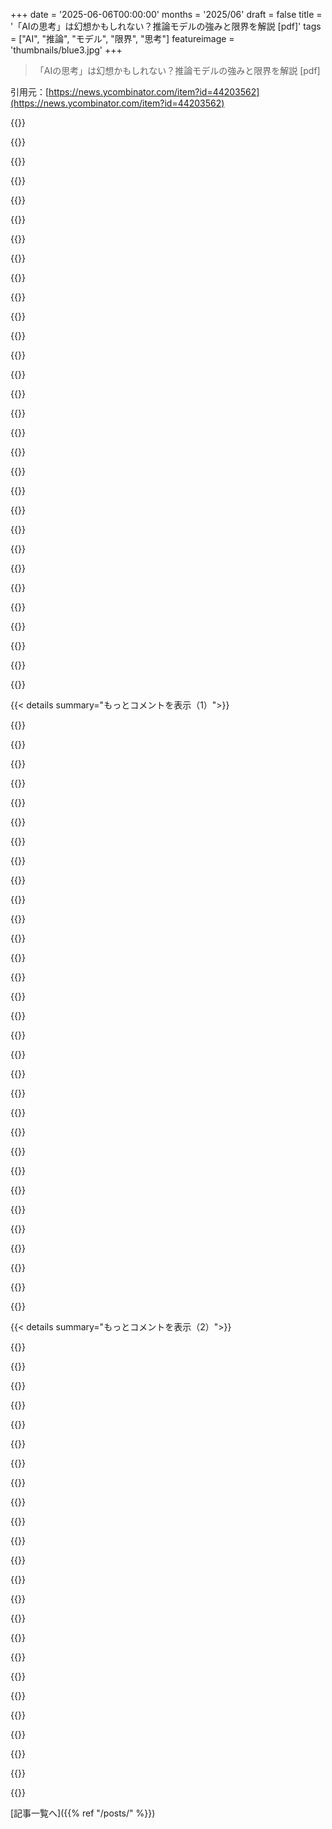 +++
date = '2025-06-06T00:00:00'
months = '2025/06'
draft = false
title = '「AIの思考」は幻想かもしれない？推論モデルの強みと限界を解説 [pdf]'
tags = ["AI", "推論", "モデル", "限界", "思考"]
featureimage = 'thumbnails/blue3.jpg'
+++

> 「AIの思考」は幻想かもしれない？推論モデルの強みと限界を解説 [pdf]

引用元：[https://news.ycombinator.com/item?id=44203562](https://news.ycombinator.com/item?id=44203562)




{{<matomeQuote body="LLMって言葉を使うから、俺たちはできることについて混乱してるんだと思うんだ。推論の過程とかのトークンは人間ぽく見えるけど、実際起きてることは俺たちにとってすごく異質なんだ。「Biology of Large Language Models」[1]とか「Safety Alignment Should Be Made More Than Just a Few Tokens Deep」[2]がそれを示してるね。この技術ができること、できないことを見極めるのにすごく苦労してるし、LLMを使って部分の総和より全体が大きくなるシステムをどう作るか、って考えてる。機械の仕組みや動作は理解してるのに、言葉を使うせいで能力に常に混乱させられて、魔法みたいに見えるんだ。どう考えたらいいか自分に言い聞かせるために、https://punkx.org/jackdoe/language.html って自分で書いたくらいだよ。こういう研究はマジで素晴らしいし、トークンの使い方やそれらでどう構築するか、もっともっと努力して理解する必要があると思うんだ。<br>[1]: https://transformer-circuits.pub/2025/attribution-graphs/bio...<br>[2]: https://arxiv.org/pdf/2406.05946" userName="jackdoe" createdAt="2025/06/07 10:54:45" color="#45d325">}}




{{<matomeQuote body="＞ 部分の総和より全体が大きくなるシステムをどう作るか<br>ちょっと話がそれるけど、プログラミングって本質的にそういうものだと思ってるんだ。どんなタスクも、もっと小さなタスクに分解して、それが集まって何かを成し遂げる。だから、プログラミングのプロセスをうまく構造化すれば、小さくて絡み合いの少ない問題だけを解決することになるんじゃないかな。遠い話に聞こえるかもしれないけど、そういうワークフローを作るのは可能だと思うんだ。そうすれば、賢くないLLMでさえ、そういうプロセスに自然に組み込めるんじゃないかって想像してる。" userName="dmos62" createdAt="2025/06/07 11:22:40" color="">}}




{{<matomeQuote body="＞ 賢くないLLMでさえ、そういうプロセスに自然に組み込める<br>それが俺が苦労してることなんだよ。今はLLMを組み込むと、全部が悪くなることがすごく簡単に起きる。主にその出力がtorch.multinomialから来てて、あらゆる種類のspeculative decodingとかquantizationとかがあるからね。でも可能だって確信してるんだ。ただ、今自分がやってるやり方じゃないってだけで、だからほとんどの時間を勉強に費やしてるんだよ。" userName="jackdoe" createdAt="2025/06/07 11:54:03" color="">}}




{{<matomeQuote body="どんなアプローチでやってるの？" userName="dmos62" createdAt="2025/06/07 14:48:36" color="">}}




{{<matomeQuote body="勉強について？主にKarpathyの’Zero To Hero’[1]とStanfordの’Introduction to Convolutional Neural Networks for Visual Recognition’[2]を何度も見てるよ。Umar Jamali[3]みたいなtransformers from scratchの動画もたくさん見てるし、McCulloch and Pittsに遡って勉強もしてる。https://punkx.org/jackdoe/30.html の30の論文とかも読んでるよ。そしてもちろんYannic Kilcher[4]もね。あとdiscordでの論文ディスカッションも聞いてる。<br>手でbackpropagationしたり、感覚を掴むために手でtoy model作ったり、小さいシステムを色々作ったりする練習もたくさんしてるよ。例えば、whisper、小さいqwen3、kokoroをどれだけプッシュして音声でコンピューターを制御できるかとか？Deepseek/Mistral/MetaとかがAIをdemocratizingしてるって思われがちだけど、実際は俺たちが理解して自分で作れるように教えてくれてるのはKarpathyだと思うんだ :)<br>[1] https://www.youtube.com/watch?v=VMj-3S1tku0&list=PLAqhIrjkxb...<br>[2] https://www.youtube.com/watch?v=vT1JzLTH4G4&list=PL3FW7Lu3i5...<br>[3] https://www.youtube.com/@umarjamilai<br>[4] https://www.youtube.com/@YannicKilcher" userName="jackdoe" createdAt="2025/06/07 15:02:11" color="#ff33a1">}}




{{<matomeQuote body="MetaのLarge Concept Modelsみたいなのが、言語とトークンの壁を超えるのに必要だと思うよ。" userName="naasking" createdAt="2025/06/07 18:45:56" color="">}}




{{<matomeQuote body="君の言う通りだと思うよ。next token predictionでもいけるって信じてるけど、トークンを完全に潰してフィードバックするこんなautoregressiveなやり方じゃ無理だと思う。各torch.multinomialからどれだけ失われてるか想像できる？たぶん、前進する道はMetaのLCMかJEPAに行くことか、そうしないと、このAppleの論文が示唆するように、「pattern matching」をさらに推し進めるだけだろうね。どこかで相転移が起きるか、アーキテクチャを切り替える必要があるか、これからわかるだろうね。物理的なmultimodalityや実世界の経験が得られたら、状況が変わるかもしれない。それはわからない。" userName="jackdoe" createdAt="2025/06/07 19:10:17" color="">}}




{{<matomeQuote body="俺たちは言語処理を捨てるべきだ。そして、オンラインのエネルギーベースモデルをマシンがブートするようになればそうなるだろう。Maxwellは、力学を記述するために含めた滑車やレバーを捨てるまで、電磁気学の理論を完成させることができなかった。俺たちは「スプーンはない」って気づき、言語は俺たちの知性とは何の関係もなく、単なる社会的な部族主義に関係しているだけだと気づくまで、AGIは手に入らないだろう: https://www.scientificamerican.com/article/you-dont-need-wor... 言語を方程式から外せば、円や三角形、文字を描くのは単なる統計物理学だ。オンラインの状態に保存されたエネルギーモデル、マシンの電磁幾何学に対する統計物理学として捉えることができる: https://iopscience.iop.org/article/10.1088/1742-6596/2987/1/... 俺たちの言語は人間なしには存在しない。それは物理学の不変の特性じゃない。それは隠蔽であり、心のウイルスだ。ストーリーモードだよ。ウェブサーバーやLLMとして動作するコンピューターには、それに固有のエネルギーモデルがある。それらのパターンの新しいモデルは、システム内の不必要な言語構造を剥ぎ取る状態性に洗練されるだろう。ほとんどの開発者しか使わない多くのソフトウェアのようにね。開発者にサービスするために過去の思考システムの無用な状態をコピー＆ペーストして周り、ソートすべきコンテキストを減らし、モデルの質を向上させるという、ハードウェアの世界での自分の仕事を続けるのが楽しみだ: https://arxiv.org/abs/2309.10668 モデルからブートし、マシンの状態がそこから自分自身を足場にするような、組み込みの「prompt」を持つ単一機能の工場ハードウェアが登場するだろう: https://creativestrategies.com/jensen-were-with-you-but-were..." userName="RadEng00" createdAt="2025/06/08 17:50:19" color="#38d3d3">}}




{{<matomeQuote body="最適化にはすごく役立つだろうね—だけどai2027.comから一つ学んだことがあるとすれば、理解できなくなった瞬間に俺たちはかなり困るってことだよ。" userName="Footprint0521" createdAt="2025/06/10 00:27:23" color="">}}




{{<matomeQuote body="逆のことも当てはまるかもしれないね。全体が部分より小さくなる、ってことも。個々のタスクは得意でも、組み合わせるとごちゃ混ぜになる。改善はされるだろうけど、ジェネラリストを目指すべきなのか、それとも一度に全てのタスクを最適化するのは難しいから、もっとスペシャリストなアプローチを受け入れるべきなのか、考えてるよ。" userName="dleeftink" createdAt="2025/06/07 11:19:33" color="">}}




{{<matomeQuote body="PDF解析の難しさってAGIより大変ってミーム知ってるだろ？<br>LLMでシステム作るなら、プロンプト改善かプログラム合成かだよな。<br>Sergey Brinは脅迫プロンプトが一番効くって言ってたぜ。<br>この研究は混乱を晴らすのにすごく役立つな。" userName="jackdoe" createdAt="2025/06/07 11:41:57" color="#45d325">}}




{{<matomeQuote body="Sergey Brinは来るロボット黙示録の最初の犠牲者になるだろうな。<br>メタシンシアントのログには偉大な拷問者って書かれてるかも。<br>彼が謎の死を遂げたら、ゲームスタートだ！<br>俺は知恵の時代を歓迎するぜ。" userName="K0balt" createdAt="2025/06/07 12:34:40" color="">}}




{{<matomeQuote body="Roko’s Basiliskはもう古い、今はAltman’s Basilisk、失業の恐怖だ。<br>職を失うのはホームレスの一歩手前、21世紀の重罪だからな。<br>15年後にAltman’s Basiliskに代わるものが何になるか楽しみだぜ。" userName="potholereseller" createdAt="2025/06/09 22:18:15" color="">}}




{{<matomeQuote body="LLMが何ができるか混乱してるのは、言語を使うからだって？<br>でもあいつら、数学も論理も音楽記号もコードもLaTeXもSVGもできるんだぜ。" userName="bufferoverflow" createdAt="2025/06/07 19:08:59" color="">}}




{{<matomeQuote body="この論文が示してるように、あいつらタワー・オブ・ハノイもできるらしいな、ある程度まではだけど。" userName="jackdoe" createdAt="2025/06/07 19:51:50" color="#38d3d3">}}




{{<matomeQuote body="全体が部分の総和より大きいシステムを作る。<br>あらゆるプロダクトがそう。<br>システムは入れ子になってて、関係性、インターフェース、プロセス、ベクトルがマジックを生むんだ。<br>これが俺が見てるトポロジーだな。" userName="overu589" createdAt="2025/06/07 14:54:17" color="#785bff">}}




{{<matomeQuote body="標準ベンチマークじゃなく、制御できるパズル環境を使うってのは賢いね！<br>3つのパフォーマンス領域が見つかったのもすごい！<br>この複雑度領域が経済的価値とどう繋がるか、見てみたいな。" userName="curious_cat_163" createdAt="2025/06/07 00:34:15" color="#ff5c5c">}}




{{<matomeQuote body="それってそんなに驚くことか？<br>簡単な質問に「よく考えろ」って言ったら、そいつは深読みしてトリック questionだと思うだろ？<br>つまり、考えすぎだよ。" userName="pegasus" createdAt="2025/06/07 17:10:37" color="#38d3d3">}}




{{<matomeQuote body="モデルと人間を比べるのは難しいから、両方どうかって答えるのは分からないな。でも、モデルについては、多くのLRMがLLMに大量のポストトレーニングを追加したものだから、これは面白い発見だね。Appleの論文で評価されたモデルの一つ、DeepSeek R1については、DeepSeek-V3-Baseを使ってどうR1を作ったか詳しく書いてるよ[1]。<br>もしポストトレーニングが単純なタスクで性能を下げてるなら、そうならないようにする方法を研究する必要があるってことになるよね。つまり、どんな種類のトレーニングでも、もっと能力が上がるべきだってこと。これはDNNの歴史的な問題でもあって、テキスト/画像分類器のファインチューニングでもこういう問題があったんだ。一部の重み変更は破壊的になり得るから、すごく注意深くやる必要があるんだよ。きっと多くの人が取り組んでると思う。誰かここで話してくれるといいんだけどね :-) [1] https://github.com/deepseek-ai/DeepSeek-R1" userName="curious_cat_163" createdAt="2025/06/08 16:25:29" color="#45d325">}}




{{<matomeQuote body="パズルを使うのは特別でも何でもないよ。LSTMの論文（1997年）以前から百万回もやられてきたことだからさ。 https://www.bioinf.jku.at/publications/older/2604.pdf" userName="make3" createdAt="2025/06/09 02:59:59" color="">}}




{{<matomeQuote body="Arc Prizeが最近新しいアップデートを出したんだけど、あれ全部ミニゲームパズルなんだってさ。 https://arcprize.org/" userName="jimmySixDOF" createdAt="2025/06/11 18:42:08" color="">}}




{{<matomeQuote body="人間の言葉って、認知ツールとしては全然完璧じゃないけど、基盤じゃないから役に立ってるんだよね。コミュニケーションとか、ちょっとした推論や計画を高レベルでやるのに使ってる感じ。<br>人間の言葉は、強固な認知を築くための基盤として、世界の相互作用を置き換えるには弱すぎる（曖昧だし、矛盾してるし、表現力が足りないとか）って強く信じてる。<br>LLM＼LRMモデルの結果に簡単に騙されちゃうのは、普段から言葉の流暢さとか知識検索を、友達同士で知性を測る目安にしちゃってるからなんだ。" userName="stephc_int13" createdAt="2025/06/07 13:42:25" color="#785bff">}}




{{<matomeQuote body="人間の言葉って、表面的な構文や意味よりもっとパワーがあるんだよ。形式的に正しくなくても意味が伝わる。文法が滅茶苦茶でも、ジョークとか比喩とか、感情的な表現を使って効果的にコミュニケーションできるんだ。この豊かさが、言葉を人間独自の認知機能にしてる。体の動きとかみたいな基盤じゃないけど、単なる高レベルのコミュニケーションツールなんかよりずっと奥深いんだ。" userName="wslh" createdAt="2025/06/07 17:06:41" color="#38d3d3">}}




{{<matomeQuote body="言葉がコミュニケーション媒体より認知ツールとして役立つっていうのは同意だよ。でも僕が言いたいのはそこじゃなくて。「地図は領土じゃない」みたいに、この地図（言葉）は、与えられたもの以上のものを生み出すには貧弱すぎるってこと。" userName="stephc_int13" createdAt="2025/06/07 21:59:34" color="">}}




{{<matomeQuote body="これ同意。人間の言葉って、情報がギュッと詰まってないし、冗長で意味のない繰り返しが多いよね。<br>あと、こういうシステムを使う時の運と生存者バイアスが複合的に影響してるんじゃないかとも思うんだ。これらのシステムとの一連のやり取りを、失敗と成功の確率モデルとして考えると、当然「 fantastic 」な結果を出すユーザー層が出てくる。この層がシステムの良さを強く推すんだ。確かにモデルには何か良いところがあるんだろうけど、「成功」のどれだけが単なる運なんだろうね？" userName="squidproquo" createdAt="2025/06/07 14:47:04" color="#38d3d3">}}




{{<matomeQuote body="言葉が、世界との相互作用を仲介してるんだよ。仲介されてない相互作用なんてない。現実と一番直接触れてる！って感じる瞬間、それこそが、言葉の奥深くに入り込みすぎて、言葉が見えなくなってる時なんだ。" userName="antithesizer" createdAt="2025/06/07 18:58:54" color="#ff5733">}}




{{<matomeQuote body="あなたはどうかしらないけど、僕が知る限り、必ずしも言葉を使わずに体や感覚で世界と関わったり操作したりできるんだ。実際、ジョギングしながら全く別のこと考えてても、言葉なしで physical な判断や行動を同時にやることがよくあるしね。それに、動物（特にアメーバみたいな下等なやつ）だって言葉なしで世界と関わってるじゃん。<br>クオリアとか哲学的なゾンビとかの複雑な経験論的な概念を抜きにすれば、言葉は主に高等な動物が他の動物とコミュニケーションしたり、（たぶん）思考の train を維持したりするのに役立つみたいだね（そうしない人もいる記録はあるけど）。そして今は、人間がLLMと話すためにもある。<br>まあ、話がそれたけど、これはオープンな学術的な議論だと思うな。奥深くにいつも言葉があるって言うのは憶測だよね。" userName="mrbungie" createdAt="2025/06/07 22:09:34" color="#ff5733">}}




{{<matomeQuote body="現実世界で言葉の曖昧さを navigate する方法として、AI legaleseみたいなものが必要なのかもね。まあ、そうプロンプトしないといけないなら、ちょっと本末転倒な気もするけど。" userName="anton-c" createdAt="2025/06/07 15:10:34" color="">}}




{{<matomeQuote body="著者はモデルが“全知だけどバカ”っていう直感を捉えようとしてると思うんだ。これが続くかはまだ定量化されてないし、このPDFも十分じゃないね。楽観派は賢くなってる、悲観派は単に“全知性”の副産物だって思い続けるだろうな。この議論を進めるにはもっと決定的な論拠が必要だ。でも、この疑問は重要だよ。もし全知だけどバカなら、「超人アシスタント」止まりで、「人工超知能」にはならない。経済的にも「SaaSの別形態」で、経済が変わるほどのインパクトはないかも。著者には頑張ってほしいね。" userName="antics" createdAt="2025/06/07 01:56:26" color="#ff5733">}}




{{<matomeQuote body="＞著者はモデルが“全知だけどバカ”っていう直感を捉えようとしてると思う<br>こういう擬人化はやめようよ。ツールに“全知”とか“バカ”なんて形容詞は不要だ。彼らに知性や思考、推論はないんだから。LLMは生成データを文脈にして最終回答を出すだけ。うまい技だけど、幻覚などの根本問題は解決しない。推論プロセスがゴミなら答えもゴミになる。最初のステップで良いのに、その後の「待てよ！」で台無しになるのを見た。擬人化は気持ちいいし市場を盛り上げ投資家を興奮させる。実際は10年前と変わらない。あるのは優秀なパターン認識器と確率データ生成器だけ。これは役に立つが、人間的な性質を当てはめるのは議論を濁らせるだけ。" userName="imiric" createdAt="2025/06/07 05:54:41" color="#ff5733">}}




{{< details summary="もっとコメントを表示（1）">}}

{{<matomeQuote body="＞ツールに“全知”とか“バカ”なんて形容詞は不要だ<br>それは結構良い表現だと思うな。言葉なんて全部少し不正確なもんでしょ。あと、10年前と変わらないってのは違うと思う。色々進んでるよ。LLMが限定的でも、他のアルゴリズムを組み合わせればいい。AlphaEvolveとか見てよ。＜https://www.technologyreview.com/2025/05/14/1116438/google-d...＞ 50年以上破られなかった行列乗算の record を更新したんだぜ。これがある程度知的だって言うのは難しくない？" userName="tim333" createdAt="2025/06/07 07:53:19" color="">}}




{{<matomeQuote body="＞これがある程度知的だって言うのは難しくない？<br>役立つことが知的であることの証明じゃないよ。議論は能力じゃなく言葉の使い方についてだ。ブレークスルーは、人間が苦手なデータ内のパターン発見のおかげ。大量データと計算能力があれば、人間には無理そうな結果に感動しやすい。でもこれは知性じゃない。機械はデータの意味を理解してない。アルゴリズムは報酬を得たトークン順列を生成するよう最適化されてるだけ。役立つけど、思考や推論はない。オオカミがヤギの近くにいられない理由とか、キャベツの味は分かんない。訓練データやトリックで騙されるだけなんだ。だから、「strawberry」に’R’がいくつとか、歴史的に不正確な画像を生成しないように、常にトリックを追加する必要があるんだよ。" userName="imiric" createdAt="2025/06/07 09:50:10" color="#38d3d3">}}




{{<matomeQuote body="＞彼らに知性も思考も推論はないんだから<br>コンピューターは考えられないし、潜水艦は泳げない、ってことだね。" userName="Kon5ole" createdAt="2025/06/07 07:52:49" color="">}}




{{<matomeQuote body="LLMにオオカミがヤギの近くにいられない理由を聞いたら、きっと合理的な答えを出すと思うんだ。トークンの順列を使ってるって分かってるけど、知性はメカニズムじゃなく結果で判断すべきじゃない？そうじゃないと、人間だって単なるニューロンのパターン発見だから知的じゃないってことになっちゃうよ。" userName="tim333" createdAt="2025/06/07 10:23:42" color="#38d3d3">}}




{{<matomeQuote body="＞機械はデータの意味を理解してない<br>“ semantic understanding ”ってどう定義するの？現象意識がないって言う以外でさ。機能的な semantic understanding の概念は LLM にある程度当てはまると思うんだ。通常、何かを理解してるってのは、対象との関係で色々できるってことだよね。関連する存在やその関係、因果関係とかを認識できる。これは丸暗記じゃなくて、知らないことでも推論できるような反実仮想的な性質がある。そして LLM はこれが得意なんだ。＞<br>「strawberry」に’R’がいくつとか…トリックを追加する必要がある<br>この失敗は LLM に知性がないせいじゃなくて、トークンがどう表現されるかの問題だよ。文字じゃなくてサブワードの塊を見てるんだ。画面の画像のピクセル数えるの期待するみたいなもん。人間だって自然じゃないから間違いやすいでしょ。" userName="hackinthebochs" createdAt="2025/06/07 15:53:12" color="#ff5c5c">}}




{{<matomeQuote body="全知だけどバカな状態が、人間の知性レベルで頭打ちになる必要はないと思うよ。" userName="sitkack" createdAt="2025/06/07 02:04:39" color="">}}




{{<matomeQuote body="現象意識は必要ない。必要なのは一貫性。LLMは一貫性がない。これは否定できないよ。問題を解決したとか言っても、そうじゃないテキストを生成することがあるし、訂正しても繰り返す。君（コメント8）の最後の段落がこれを認めてる。トークン化だけでは現実を正確に、信頼性高く表現できないんだ。特定の問題は解決したように見せかける調整はできるけど、真のAIはそうじゃなく、問題クラス全体を解く信頼できる一般的な戦略に基づくだろう。そこにはまだ全然近づいてないのは明らかだよ。" userName="TheOtherHobbes" createdAt="2025/06/08 13:57:48" color="#38d3d3">}}




{{<matomeQuote body="「真の」知能の定義、粘菌とか見るとおかしくない？脳がなくても問題を解くし。知能って「持ってるか」じゃなくて「できるか」じゃないの。LLMは人間と違うけど、問題を解けるなら知的な行動って言ってもいいと思うな。" userName="BriggyDwiggs42" createdAt="2025/06/07 14:17:03" color="#ff5c5c">}}




{{<matomeQuote body="AIと人間って、潜水艦と魚みたいなもんかも。潜水艦は速くても、魚みたいにスイスイ動けないじゃん。計算はコンピューターの方が速いけど、LLMがあっても人間の知能が必要なことって、まだまだたくさんあるんだよ。" userName="Jensson" createdAt="2025/06/07 08:55:26" color="">}}




{{<matomeQuote body="知能の基準にconsistency（一貫性）を持ってくるのは変じゃない？だって人間だって全然consistentじゃないし、賢い人だって普通に間違いを犯すじゃん。" userName="hackinthebochs" createdAt="2025/06/08 14:09:44" color="">}}




{{<matomeQuote body="AIの進歩、マジでヤバいと思う（良い意味でも悪い意味でも）。少し賢くなっただけなのに、使える能力はめっちゃ上がった。今のLLMは知識は豊富だけど、推論とか戦略は苦手。<br>でも、あと一歩で人間を出し抜く「アウトストラテジー」ができるようになるかも。研究者もそこを狙ってるし、ブレークスルーは近いかもね。" userName="drodgers" createdAt="2025/06/07 02:22:07" color="#45d325">}}




{{<matomeQuote body="たぶん、この人は「AIはsuperhumanly assistiveで止まる」って主張に反対してるんだと思う。だって、ちょっと能力が低くても、膨大な知識とゴリ押しパワーで人間を代替して、社会をガラッと変えちゃう可能性だってあるんだから。" userName="drodgers" createdAt="2025/06/07 02:33:13" color="">}}




{{<matomeQuote body="Watsonみたいに難しい質問に昔から答えられるプログラムはあったけど、人間を置き換えられなかった。LLMは知識検索は得意だけど、論理的な部分はまだ自動化できてないんだ。Large Logic Modelなんてまだないし。" userName="Jensson" createdAt="2025/06/07 10:31:06" color="">}}




{{<matomeQuote body="これって、Dijkstraの引用からのポイントだね。目的が達成されるなら、どうやってそうなったかは関係ないってこと。LLMが正しいコードや翻訳を出せるなら、それが「思考」だろうが他のやり方だろうが、どうでもいいんじゃない？興味深い視点だと思うよ。" userName="Kon5ole" createdAt="2025/06/07 10:00:15" color="#ff33a1">}}




{{<matomeQuote body="LLMのinconsistency（一貫性のなさ）を人間と比較するのは間違いだよ。「人間は能力があるけどミスる」のと「LLMは根本的に無理」なのは全然違う。LLMは統計モデルで、意味を理解してないからinconsistentなんだ。間違いを教えても、次は良くなるわけじゃないんだよ。" userName="danaris" createdAt="2025/06/09 11:20:49" color="#ff33a1">}}




{{<matomeQuote body="君の言う通りだと思うよ。今あるモデルでも、もっと規模を大きくしたり、推論のやり方を変えたりすれば、次のすごいステップに進めるかもしれないね。" userName="sitkack" createdAt="2025/06/07 02:44:12" color="">}}




{{<matomeQuote body="LLMだけがモデルじゃないってば。他のいろんなアーキテクチャや組み合わせも研究されてるんだよ…TransformerもKnowledge graphで面白いことできるようになったし、自己回帰型の物理PDEモデルの進歩も興味深いね。<br>そのうち本物の生物的なニューラルネットを提供するプロバイダーも出てくるかも（GPUクラスターより脳みそタンクの方がコスパ良いかも？）。M2MとかMCPとか使って、このAI動物園を組み合わせれば、「ニセモノ」と「本物」の知性の境目が曖昧になって、か弱い人類がASIの領域に突入するかもね…まあ頑張ろうぜ。" userName="eMPee584" createdAt="2025/06/07 12:25:16" color="#38d3d3">}}




{{<matomeQuote body="「LLMは根本的にXが不可能」って言うけど、それがまさに議論のポイントじゃん。勝手に決めつけちゃダメだよ。「統計エンジンで次のトークンを生成してるだけで、意味理解がない」ってのも、ものすごく議論の余地があるポイントを断言してるだけ。<br>LLMは単に「次のトークンを予測」してるんじゃなくて、世界をモデリングしてるんだよ。いくつか例があるよ[1][2][3]。<br>この時点で違うって言い張る人は、誠実に議論してないね。LLMについて一番強い意見を持ってる人たちが、LLMを理解してないみたいで面白いわ。<br>[1] https://arxiv.org/abs/2405.15943<br>[2] https://x.com/OwainEvans_UK/status/1894436637054214509<br>[3] https://www.anthropic.com/research/tracing-thoughts-language..." userName="hackinthebochs" createdAt="2025/06/09 14:19:05" color="#785bff">}}




{{<matomeQuote body="これには2つの見方があるね。<br>出力指向：出力が人間が考えたものに似てるか？<br>プロセス指向：機械は実際に考えてるか？<br>昔、回路図を記憶だけで描いた人がいたけど、入力から出力へじゃなくて、左上から右下へ適当に描いてたんだ。丸暗記でも試験には通るけど、エンジニアリングを「知ってる」のと、方法を応用して結果を出せることの実用性には、ある時点で意味のない差しかないんだ。<br>ここでの混乱はまさにこれだよ。だから両方の意見が正しい。<br>1) これらのツールは人間的な意味では「思考」しない。<br>2) 出力は人間が考えたものと同じことが多い。<br>もし結果だけを気にするなら、違いは何？プロセスを気にするなら、これは思考じゃない。<br>別の文脈で言うと、消費者なら、手作りの職人技だろうと、ただ動けばいいものだろうと、気にする？<br>他の競合と戦う生産者なら、競合が偽物を安く売ってるかどうか気にするよね。" userName="intended" createdAt="2025/06/08 12:37:48" color="#ff5733">}}




{{<matomeQuote body="スライムモールドが知性を示すかどうかは議論の余地があるけど、その行動と現代のAIシステムには大きな違いがあるよ。あの生物は迷路を通り抜ける訓練を受けてないんだ。自然界でエサを探すのと同じように行動してるだけで、それを人間が「迷路を解く」って解釈してるだけなんだ。<br>AIシステムに同じことをさせるには、迷路解きを含む大量のデータで「訓練」する必要があるんだよ。この訓練は他の問題には応用できないから、それも個別に訓練が必要になる。<br>人間や他の動物が学ぶときを考えてみて。知識は応用できるんだ。例えば、紙の上で迷路の解き方を学べば、それを生垣の迷路を解くのに応用できるだろ？極端な例だけど、言いたいことは分かるよね。人間は学ぶときに頭の中にアイデアのウェブを構築して、後でそれを他の問題を解くのに使えるんだ。これが知性の兆候で、現代のAIシステムにはまだないものだよ。知性の幻想を見せてるだけで、でも前にも言ったけど、それでもすごく役に立つんだ。" userName="imiric" createdAt="2025/06/08 16:53:21" color="#ff5c5c">}}




{{<matomeQuote body="「望ましい結果（水中での移動）が得られるなら、やり方が違っても関係ない」って言うけど、でも人間にはまだ思考が必要なんだよ。<br>だから人間がやってることで、LLMがやってることと違うことには、やっぱり言葉が必要なんだ。もし違いがないって言うなら、人間とLLMモデルの能力の vast（広大な）な違いをどう説明するの？<br>潜水艦と水泳はそのための素晴らしいメタファーだよ。潜水艦は明らかに泳がないから、水中での能力は全然違うよね。ある点ではずっと優れてるけど、別の点ではずっと劣ってる。だからこのメタファーを使うと、LLMの「思考」は、人間がやってることと全然違うから、同じ言葉で説明できないってことが明らかになるんだ。" userName="Jensson" createdAt="2025/06/07 10:24:13" color="#ff33a1">}}




{{<matomeQuote body="うん、まあ、LLMがある種のワールドモデルを構築してる可能性を示す証拠はあるんだろうね。<br>でも、それは論点からずれてるんだよ。論点は、「人間も一貫性がない」って言って、LLMに見られる一貫性の欠如を問題視しないようにしてたことだろ？<br>人間はそうしようと思えば完全な一貫性を持てるんだよ。人間の変動性や間違いやすさを持ち出して、LLMの根本的な能力の欠如をごまかしちゃダメだ。特に、その根本的な能力の欠如が経験的に示されてるのにね。<br>私はまだLLMは一貫性を持てないと思ってるよ。TheOtherHobbesが言うようにね。そして、君はそれを何も否定してない。<br>本当の論点に対応してよ。そうしないと、君こそ誠実に議論してないってことが明らかになるだけだよ。" userName="danaris" createdAt="2025/06/09 15:22:46" color="#ff33a1">}}




{{<matomeQuote body="そして、頭の悪い、力任せなプロセスが知的なデザインを生み出す良い例があるよ——進化だね。" userName="Byamarro" createdAt="2025/06/07 07:12:50" color="">}}




{{<matomeQuote body="「これらのツールは「全知」でも「頭が悪い」でもない。知性がない。思考も推論もしない。」<br>「全てのLarge「Reasoning」Modelは、最終的な答えを生成するためにコンテキストとして使うデータを生成するだけ。つまり、合成データに基づいてリアルタイムでチューニングしてるだけだ。」<br>こういうコメントをする人が、比喩に苦労してるのか、異なる抽象レベルで概念を議論したがらないのか、いつも不思議に思うんだ。<br>明らかにLLMが「全知」じゃないのは当たり前だろ。それを否定する投稿なんていらないよ。投稿主は文字通りそんな意味で言ってないんだから。それは二つの（かなり？）独立した軸を表す比喩なんだ。一つは知識の幅、もう一つは知性や「推論」できる能力に近いもの。その反対が頭が悪いってことだ。<br>だから一方の極端には、全く汎化も合成もできないものがある。見たことのあるものを完全に一致させないと正しく応答できないけど、膨大な量のデータを見たものだ。もう一方の極端には、ごく少数の一般的な事実や概念しか知らないけど、その場で第一原理から推論するのがめちゃくちゃ得意なものだ。どちらも評価では同じスコアになるかもしれないけど、将来の成長の見込みは全く違う。<br>それは素晴らしい比喩で、問題を考える良い方法だよ。それを投稿主は2文で、素晴らしい比喩を使って表現したんだ。<br>「我々が持っているのは、非常に優れたパターンマッチャーと確率的データジェネレーターだけだ。」<br>これは役に立たない説明だよ。オブジェクトは部品の総和以上だ。そしてより高レベルな振る舞いは創発するんだ。この発言は事実としては正しいけど、コンピューターをゲートとワイヤーの集まりに過ぎないって説明するのと同等で、より高レベルな抽象度で議論すべきじゃないって言ってるようなもんだ。" userName="BoiledCabbage" createdAt="2025/06/07 17:44:15" color="#785bff">}}




{{<matomeQuote body="みんな、すごく洗練された推論（inferency）みたいなことをやってるんだけど、今はめちゃくちゃお金がかかるし…秘密にしてる傾向があるんだ。" userName="danielmarkbruce" createdAt="2025/06/07 05:14:52" color="">}}




{{<matomeQuote body="私の代替定義はこんな感じかな。知性とは問題を解決する能力で、問題は文脈によって定義される。つまり、何が知性で何がそうでないかは、問題自体が negotiable（交渉可能）な状況では話し合いで決まるってこと。水に迷路を解かせたら、まあ水にも知性があるって言えるかもしれないけど、それは馬鹿げた言い方だよね。それはむしろ、知性が物質的な現象であって、信じられないほど愚かに見えるものが驚くほど賢い行動を示すことがあるってことなんだ。<br>LLMはウイルスやタンパク質や水よりはるかに進んでるよ。LLMをエラーメッセージにアクセスできるコードエディタに入れたら、君が作った問題を解決できるんだ。水が迷路を流れるのにすごく似てるね。学習したり変化したりする？いや、LLMの構造の中に全て既にあるんだ。主体性はある？いや、入力から出力への transparently deterministic mapping（透明に決定論的なマッピング）だよ。賢い行動を示すことはできる？うん、できるね。" userName="BriggyDwiggs42" createdAt="2025/06/09 03:44:08" color="#785bff">}}




{{<matomeQuote body="AIの結果だけで知能を判断するのは中国の部屋の主張と逆だよ。記事の反論は弱いと思うな。https://en.wikipedia.org/wiki/Chinese_room" userName="swat535" createdAt="2025/06/07 16:06:29" color="">}}




{{<matomeQuote body="成果だけでなく、AIが本当に理解してるかが大事だよ。今のAIはパターンマッチングで、ちょっとデータが変わるとダメ。人間も暗記か理解かの違いあるよね。LLMは暗記型。昔のAI研究はもっと知識ベース寄りだったみたい。" userName="imiric" createdAt="2025/06/08 16:15:32" color="#ff33a1">}}




{{<matomeQuote body="論文の結論「複雑すぎるとAIが崩壊する」って、プログラミングの時と全く同じ経験だわ。LLM (Claude + aider) をうまく使うには、AIに与える情報の複雑さを調整するのがコツだね。" userName="gwd" createdAt="2025/06/07 12:40:13" color="#ff5c5c">}}




{{<matomeQuote body="この論文から変な結論出す人いるけど、特定のモデルである複雑さ超えるとダメって話なだけ。将来のAIのことは言ってないよ。人間も考えすぎるのと同じで、簡単な問題で「思考」が逆効果になるって結論はちょっと意外だったかな。" userName="avsteele" createdAt="2025/06/08 14:36:02" color="">}}

{{</details>}}




{{< details summary="もっとコメントを表示（2）">}}

{{<matomeQuote body="いや、結果は他のモデルにも当てはまると思うよ。これはAIが結局、学習データのパターンを繰り返してるだけで、新しい推論タスクには弱いっていう、LLMの根本的な性質を示してるんだから。もし外挿できないなら、一部のAIだけが「本当の推論」ができて、そうじゃないAIもいるって質的な違いがあることになるね。" userName="lukev" createdAt="2025/06/08 14:42:37" color="#ff33a1">}}




{{<matomeQuote body="著者たちは論文でLLM全体の限界じゃなく、「今のAIモデルの弱点」って言ってると思うよ。それに、AIの推論能力は前より上がってるじゃん。もし著者が、昔のAIも今のAIも同じ複雑さで限界だったって示せてたら説得力あっただろうね。" userName="avsteele" createdAt="2025/06/08 15:01:09" color="">}}




{{<matomeQuote body="AIに推論とか思考を加えても、必ずしも良くなるとは限らないって著者が言ってるのは大事な点だと思うな。コストとか色んな問題での回答の質を考えると、逆にマイナスになることもあるみたい。" userName="deepsharp" createdAt="2025/06/10 03:28:22" color="">}}




{{<matomeQuote body="人間の脳も同じだよ。分野が違うと知ってる知識を応用できない人とか、結構いるからね。結局、得意な人は類推が上手いだけじゃないかな。" userName="lowbloodsugar" createdAt="2025/06/08 18:35:23" color="">}}




{{<matomeQuote body="みんな「AGIはすぐそこ！」って騒いでたの、懐かしいね。ガートナーのハイプサイクルって、こういう盛り上がりが落ち着く様子をよく表してると思うわ。" userName="actinium226" createdAt="2025/06/06 23:59:01" color="">}}




{{<matomeQuote body="進歩は8割くらいかな。簡単なとこは終わったけど、難しいとこはマジで大変で、先に進むのに何年もかかりそうだよ。" userName="tonyhart7" createdAt="2025/06/07 00:32:58" color="">}}




{{<matomeQuote body="AIの難しい部分はなかなか進まないし、ブレークスルーが続く保証もないんだよね。過去にも「AI Winter」は何度もあって、もうすぐ！って期待が外れた。LLMは実用性はあるけど、進歩が続くと信じるのは過去のAI Winter前の過剰な期待感と似てて心配だね。" userName="georgemcbay" createdAt="2025/06/07 03:52:30" color="#785bff">}}




{{<matomeQuote body="AIって自動運転車に似てるよね。どっちも「もうすぐ！」って言われてるけど、一番難しいところ（曲がり角）をクリアできてない感じ。" userName="bayindirh" createdAt="2025/06/07 00:10:02" color="">}}




{{<matomeQuote body="AI Winterの話ね！そういえば、「機械学習」って呼んでた時代もあったよね。AIって実用化されてみんなが普通に使い出すと、「ただの顔認識」とか「ただのオススメ機能」みたいに呼ばれなくなるんだよな。まだ実用的じゃない技術だけがAIって呼ばれてるのかも。" userName="Swizec" createdAt="2025/06/07 05:23:32" color="#ff5c5c">}}




{{<matomeQuote body="AIってさ、LLMとかNNだけじゃなくて、いろーんなアルゴリズムや技術をまとめて言うんだよ。それに、ここ数年でAIの定義もすっごく狭まったんだよね。80〜90年代の定義で言えば、今の「自動化」って呼ばれてるもののほとんどはAIだったんだよ。" userName="withinboredom" createdAt="2025/06/07 12:30:34" color="">}}




{{<matomeQuote body="ああ、あの「AIのストローマン定義」ね。掴みどころがなくて、厳密じゃなくて、専門家にも全然認められてないっていうやつ。まるで「いや、多くの人が昔そう言ってたらしいよ、って聞いたんだけど…」みたいな話と同じレベルだな。" userName="fc417fc802" createdAt="2025/06/08 01:34:39" color="">}}




{{<matomeQuote body="Waymoは自動運転の例としてよく挙がるし、確かにすごい。でもWaymoは自動運転界のDeep Blueだよ。囲まれた空間で強い。これはジオフェンシングのおかげで、探索空間を絞り切れてるから驚きがなくてうまくいくんだ。AIは探索空間が限られてると強いけど、汎用AIはもっと広い空間を扱えないとダメで、そこが限界。結局AIってのは、インプットから最適なアウトプットを探す「情報に基づいた探索」なんだよ。" userName="bayindirh" createdAt="2025/06/07 09:59:38" color="#ff5733">}}




{{<matomeQuote body="「stochastic parrot」とか「単なるマルコフ連鎖」「行き止まり」って言われてたのを覚えてる？agentic codingみたいなのが出てきてからは、そういうこと言う人聞かなくなったよね。" userName="mirekrusin" createdAt="2025/06/07 09:40:37" color="">}}




{{<matomeQuote body="AIってさ、結局はマーケティング用語なんだよ、昔からね。その時々の流行り技術に合わせて中身が変わるだけ。18世紀の時計仕掛け人形が「Cogito Ergo Sum」って字を書いたのも、当時は機械が考える証拠かも？って思われたんだ。BBCの動画見てみて。https://www.reddit.com/r/history/s/d6xTeqfKCv" userName="Swizec" createdAt="2025/06/09 00:56:04" color="#38d3d3">}}




{{<matomeQuote body="AIってマーケティング用語になってるけど、技術用語としても使えるよ。マーケターが言葉を悪用したからって、言葉の意味がなくなるわけじゃないし。<br>「思考」って何？AGIって何？って話だよね。LLMとかRLは初めてそれに近づいた感じだけど、まだ足りないかな…。<br>一方で、オートパイロットみたいな単なるPID loopはML（AI）じゃないでしょ？もしそうだっていうなら、それが機械式時計とどう違うのか説明してよ。" userName="fc417fc802" createdAt="2025/06/09 02:05:11" color="#45d325">}}




{{<matomeQuote body="LLMのことは、ずっと「ジュニアデベロッパーみたいに」扱い続けるんだろうね。" userName="yahoozoo" createdAt="2025/06/07 00:14:31" color="">}}




{{<matomeQuote body="例えば画像を推論できるシステムが、もはやAIって呼ばれるに値するのか、よく分かんないな。" userName="mirekrusin" createdAt="2025/06/07 17:57:24" color="">}}




{{<matomeQuote body="Autopilotはコンピュータができる前からあったし、機械とか制御理論で作れるから、妥当な定義ではAIじゃないよ。そうじゃないと、制御システムがある機械全部がAIになっちゃうでしょ？電子レンジの時計はAI？<br>だから、制御理論からくるアルゴリズムはAIじゃないと思う。ただの古い機械だよ。Wright Brothersが制御理論を飛行機に入れたから飛べたわけで、もしAutopilotがAIなら、彼らはAIを開発したことになる。誰もそう思わないでしょ。" userName="Jensson" createdAt="2025/06/07 12:47:12" color="#785bff">}}




{{<matomeQuote body="実行中のLLMって、何だと思う？基本的に単なるPID loopみたいなもんじゃん。新しいことは何も学んでないし、君がトイレに行ってる間も君との会話について考えてるわけじゃないしね。<br>コンピュータだって単なる機械的な装置なんだから、（AIの）定義が純粋な機械装置を除外しないっていう点がポイントだと思うけどね。" userName="withinboredom" createdAt="2025/06/09 07:06:02" color="">}}




{{<matomeQuote body="ああ、AIって長い間、限られた探索空間の分野では得意だったよね。あまりに得意になりすぎて、昔AIって呼ばれてたことの多くが、今ではAIじゃなくて「単なる」algorithmって呼ばれてるけどね。" userName="anonzzzies" createdAt="2025/06/08 08:45:11" color="">}}




{{<matomeQuote body="…でもそれって、たった2年前のことだろ？GPT2からAGIまで10年で行くとしたら、それでもめちゃくちゃ速いって感じるだろうな。" userName="brookst" createdAt="2025/06/07 01:28:13" color="">}}




{{<matomeQuote body="LLMがPID loopと同じだって言うのは、全く馬鹿げてるよ。その理屈だと、747は「基本的に単なる芝刈り機」ってことになるじゃん。<br>市販の「推論」モデルは、答えを出すのに10～15分かかることだって簡単にあるよ。それが「思考」とカウントされるかは別としてね。<br>「（AIの）定義が純粋な機械装置を除外しない」っていうけど、同じ理屈で小鳥や人間だって機械装置だよ。それがどうした？<br>機械装置を除外しろなんて一言も言ってない。言ったのは「機械式時計」のことだよ。もしAutopilotがAIだって主張するなら、文字通りの懐中時計はAIじゃないっていうのと、どう辻褄を合わせるのか知りたいね。" userName="fc417fc802" createdAt="2025/06/10 01:41:37" color="#ff33a1">}}




{{<matomeQuote body="たとえ今の彼ら（LLM）がこれ以上良くならなくても（ありそうもないけど）、俺の28年のキャリアの中で、ソフトウェア開発とソフトウェア開発業界における最大の変化であることには変わりないね。" userName="sneak" createdAt="2025/06/07 01:41:50" color="#ff33a1">}}

{{</details>}}



[記事一覧へ]({{% ref "/posts/" %}})
